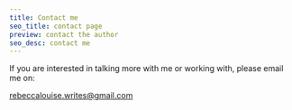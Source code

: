 ```yaml
---
title: Contact me
seo_title: contact page
preview: contact the author
seo_desc: contact me
---
```

If you are interested in talking more with me or working with, please email me on:



rebeccalouise.writes@gmail.com